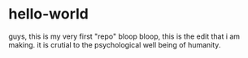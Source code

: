 # hello-world
guys, this is my very first "repo"
bloop bloop, this is the edit that i am making.
it is crutial to the psychological well being of humanity.
